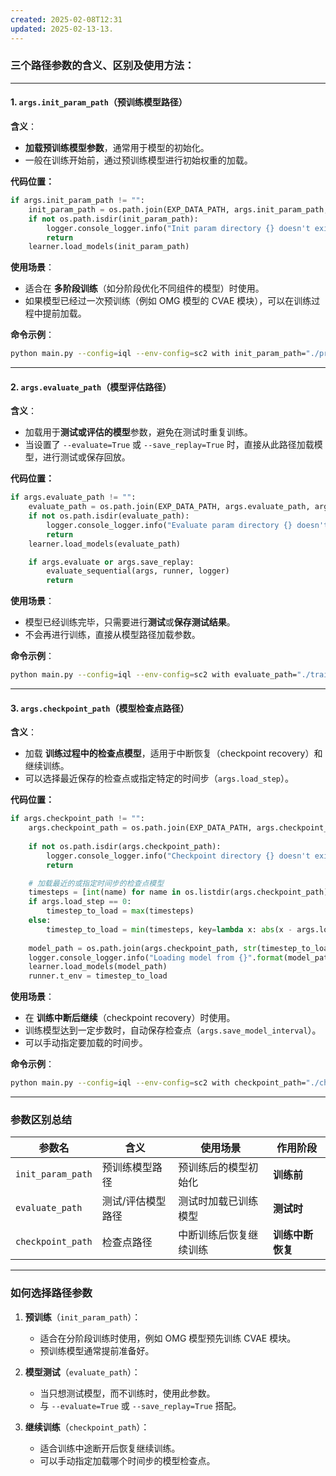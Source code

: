 ```yaml
---
created: 2025-02-08T12:31
updated: 2025-02-13-13.
---
```

### **三个路径参数的含义、区别及使用方法：**

---

#### **1. `args.init_param_path`（预训练模型路径）**
**含义**：  
- **加载预训练模型参数**，通常用于模型的初始化。  
- 一般在训练开始前，通过预训练模型进行初始权重的加载。

**代码位置：**  
```python
if args.init_param_path != "":
    init_param_path = os.path.join(EXP_DATA_PATH, args.init_param_path, args.env_args["map_name"])
    if not os.path.isdir(init_param_path):
        logger.console_logger.info("Init param directory {} doesn't exist".format(init_param_path))
        return
    learner.load_models(init_param_path)
```

**使用场景**：  
- 适合在 **多阶段训练**（如分阶段优化不同组件的模型）时使用。
- 如果模型已经过一次预训练（例如 OMG 模型的 CVAE 模块），可以在训练过程中提前加载。

**命令示例**：
```bash
python main.py --config=iql --env-config=sc2 with init_param_path="./pretrained_model_path"
```

---

#### **2. `args.evaluate_path`（模型评估路径）**
**含义**：  
- 加载用于**测试或评估的模型**参数，避免在测试时重复训练。  
- 当设置了 `--evaluate=True` 或 `--save_replay=True` 时，直接从此路径加载模型，进行测试或保存回放。

**代码位置：**  
```python
if args.evaluate_path != "":
    evaluate_path = os.path.join(EXP_DATA_PATH, args.evaluate_path, args.env_args["map_name"])
    if not os.path.isdir(evaluate_path):
        logger.console_logger.info("Evaluate param directory {} doesn't exist".format(evaluate_path))
        return
    learner.load_models(evaluate_path)

    if args.evaluate or args.save_replay:
        evaluate_sequential(args, runner, logger)
        return
```

**使用场景**：  
- 模型已经训练完毕，只需要进行**测试**或**保存测试结果**。
- 不会再进行训练，直接从模型路径加载参数。

**命令示例**：
```bash
python main.py --config=iql --env-config=sc2 with evaluate_path="./trained_model_path" --evaluate=True
```

---

#### **3. `args.checkpoint_path`（模型检查点路径）**
**含义**：  
- 加载 **训练过程中的检查点模型**，适用于中断恢复（checkpoint recovery）和继续训练。  
- 可以选择最近保存的检查点或指定特定的时间步（`args.load_step`）。

**代码位置：**  
```python
if args.checkpoint_path != "":
    args.checkpoint_path = os.path.join(EXP_DATA_PATH, args.checkpoint_path, args.env_args["map_name"])
    
    if not os.path.isdir(args.checkpoint_path):
        logger.console_logger.info("Checkpoint directory {} doesn't exist".format(args.checkpoint_path))
        return

    # 加载最近的或指定时间步的检查点模型
    timesteps = [int(name) for name in os.listdir(args.checkpoint_path) if name.isdigit()]
    if args.load_step == 0:
        timestep_to_load = max(timesteps)
    else:
        timestep_to_load = min(timesteps, key=lambda x: abs(x - args.load_step))
    
    model_path = os.path.join(args.checkpoint_path, str(timestep_to_load))
    logger.console_logger.info("Loading model from {}".format(model_path))
    learner.load_models(model_path)
    runner.t_env = timestep_to_load
```

**使用场景**：  
- 在 **训练中断后继续**（checkpoint recovery）时使用。
- 训练模型达到一定步数时，自动保存检查点（`args.save_model_interval`）。
- 可以手动指定要加载的时间步。

**命令示例**：
```bash
python main.py --config=iql --env-config=sc2 with checkpoint_path="./checkpoint_path" --load_step=10000
```

---

### **参数区别总结**

| 参数名              | 含义                         | 使用场景                       | 作用阶段        |
|---------------------|------------------------------|-------------------------------|----------------|
| `init_param_path`    | 预训练模型路径               | 预训练后的模型初始化            | **训练前**      |
| `evaluate_path`      | 测试/评估模型路径             | 测试时加载已训练模型            | **测试时**      |
| `checkpoint_path`    | 检查点路径                   | 中断训练后恢复继续训练          | **训练中断恢复** | 

---

### **如何选择路径参数**

1. **预训练**（`init_param_path`）：
   - 适合在分阶段训练时使用，例如 OMG 模型预先训练 CVAE 模块。
   - 预训练模型通常提前准备好。

2. **模型测试**（`evaluate_path`）：
   - 当只想测试模型，而不训练时，使用此参数。
   - 与 `--evaluate=True` 或 `--save_replay=True` 搭配。

3. **继续训练**（`checkpoint_path`）：
   - 适合训练中途断开后恢复继续训练。
   - 可以手动指定加载哪个时间步的模型检查点。





